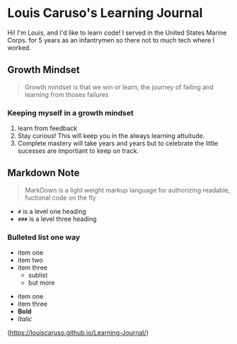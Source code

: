 # Louis Caruso's Learning Journal

Hi! I'm Louis, and I'd like to learn code! I served in the United States Marine Corps. for 5 years as an infantrymen so there not to much tech where I worked. 

## Growth Mindset
> Growth mindset is that we win or learn, the journey of failing and learning from thoses failures  

### Keeping myself in a growth mindset
1. learn from feedback
1. Stay curious! This will keep you in the always learning attuitude.  
1. Complete mastery will take years and years but to celebrate the little sucesses are importiant to keep on track.

## Markdown Note
> MarkDown is a light weight markup language for authorizing readable, fuctional code on the fly
- `#` is a level one heading 
- `###` is a level three heading

### Bulleted list one way
 - item one
 - item two
 - item three
   - sublist
   - but more
+ item one
+  item three
+ **Bold**
+ *Italic*



(https://louiscaruso.github.io/Learning-Journal/)
